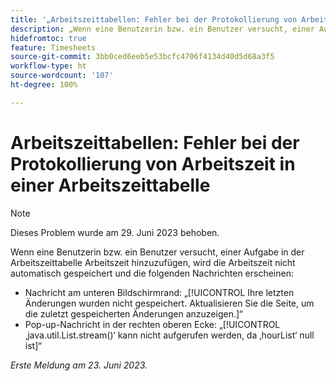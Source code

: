 ```yaml
---
title: '„Arbeitszeittabellen: Fehler bei der Protokollierung von Arbeitszeit in einer Arbeitszeittabelle“'
description: „Wenn eine Benutzerin bzw. ein Benutzer versucht, einer Aufgabe in der Arbeitszeittabelle Arbeitszeit hinzuzufügen, wird die Arbeitszeit nicht automatisch gespeichert und Fehlermeldungen erscheinen.“
hidefromtoc: true
feature: Timesheets
source-git-commit: 3bb0ced6eeb5e53bcfc4706f4134d40d5d68a3f5
workflow-type: ht
source-wordcount: '107'
ht-degree: 100%

---
```



# Arbeitszeittabellen: Fehler bei der Protokollierung von Arbeitszeit in einer Arbeitszeittabelle

>[!NOTE]
>
>Dieses Problem wurde am 29. Juni 2023 behoben.

Wenn eine Benutzerin bzw. ein Benutzer versucht, einer Aufgabe in der Arbeitszeittabelle Arbeitszeit hinzuzufügen, wird die Arbeitszeit nicht automatisch gespeichert und die folgenden Nachrichten erscheinen:

* Nachricht am unteren Bildschirmrand: „[!UICONTROL Ihre letzten Änderungen wurden nicht gespeichert. Aktualisieren Sie die Seite, um die zuletzt gespeicherten Änderungen anzuzeigen.]“
* Pop-up-Nachricht in der rechten oberen Ecke: „[!UICONTROL ‚java.util.List.stream()‘ kann nicht aufgerufen werden, da ‚hourList‘ null ist]“

_Erste Meldung am 23. Juni 2023._

